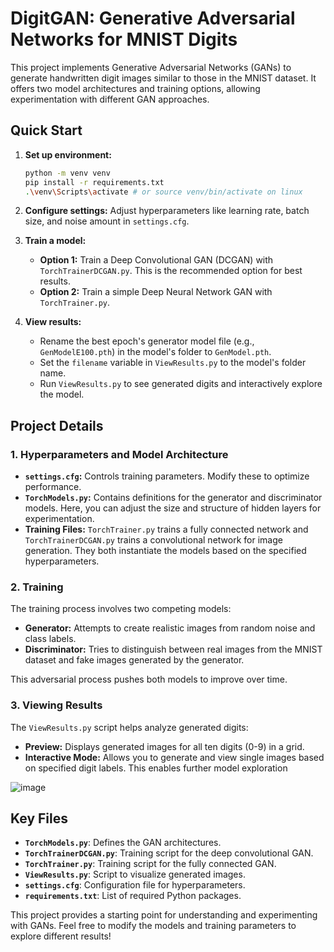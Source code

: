 # DigitGAN: Generative Adversarial Networks for MNIST Digits

This project implements Generative Adversarial Networks (GANs) to generate handwritten digit images similar to those in the MNIST dataset. It offers two model architectures and training options, allowing experimentation with different GAN approaches.

## Quick Start

1.  **Set up environment:**
    ```bash
    python -m venv venv
    pip install -r requirements.txt
    .\venv\Scripts\activate # or source venv/bin/activate on linux
    ```

2.  **Configure settings:** Adjust hyperparameters like learning rate, batch size, and noise amount in `settings.cfg`.

3.  **Train a model:**
    *   **Option 1:** Train a Deep Convolutional GAN (DCGAN) with `TorchTrainerDCGAN.py`. This is the recommended option for best results.
    *   **Option 2:** Train a simple Deep Neural Network GAN with `TorchTrainer.py`.

4.  **View results:**
    *   Rename the best epoch's generator model file (e.g., `GenModelE100.pth`) in the model's folder to `GenModel.pth`.
    *   Set the `filename` variable in `ViewResults.py` to the model's folder name.
    *   Run `ViewResults.py` to see generated digits and interactively explore the model.

## Project Details

### 1. Hyperparameters and Model Architecture

*   **`settings.cfg`:** Controls training parameters. Modify these to optimize performance.
*   **`TorchModels.py`:** Contains definitions for the generator and discriminator models. Here, you can adjust the size and structure of hidden layers for experimentation.
*   **Training Files:** `TorchTrainer.py` trains a fully connected network and `TorchTrainerDCGAN.py` trains a convolutional network for image generation. They both instantiate the models based on the specified hyperparameters.

### 2. Training

The training process involves two competing models:

*   **Generator:** Attempts to create realistic images from random noise and class labels.
*   **Discriminator:** Tries to distinguish between real images from the MNIST dataset and fake images generated by the generator.

This adversarial process pushes both models to improve over time.

### 3. Viewing Results

The `ViewResults.py` script helps analyze generated digits:

*   **Preview:** Displays generated images for all ten digits (0-9) in a grid.
*   **Interactive Mode:**  Allows you to generate and view single images based on specified digit labels. This enables further model exploration

![image](https://github.com/daven-c/DigitGAN/assets/52761945/2b3eb009-15ca-4940-a473-947a07c64a1a)

## Key Files

*   **`TorchModels.py`**: Defines the GAN architectures.
*   **`TorchTrainerDCGAN.py`**: Training script for the deep convolutional GAN.
*   **`TorchTrainer.py`**: Training script for the fully connected GAN.
*   **`ViewResults.py`**: Script to visualize generated images.
*   **`settings.cfg`**: Configuration file for hyperparameters.
*   **`requirements.txt`**: List of required Python packages.

This project provides a starting point for understanding and experimenting with GANs. Feel free to modify the models and training parameters to explore different results!
